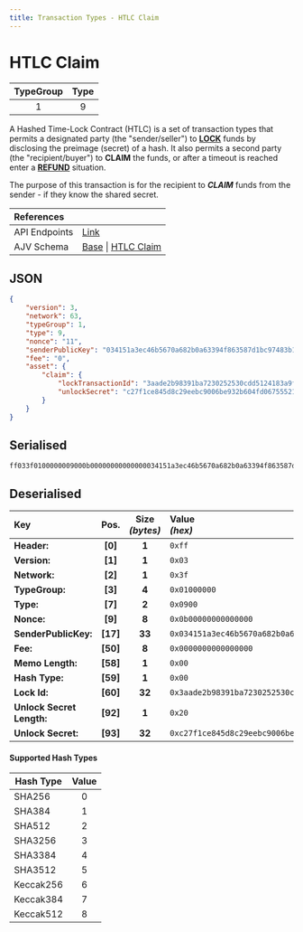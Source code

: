 ```yaml
---
title: Transaction Types - HTLC Claim
---
```


# HTLC Claim

| TypeGroup | Type  |
| :-------: | :---: |
|     1     |   9   |

A Hashed Time-Lock Contract (HTLC) is a set of transaction types that permits a designated party (the "sender/seller") to [**LOCK**](/core/transactions/types/htlc-lock) funds by disclosing the preimage (secret) of a hash. It also permits a second party (the "recipient/buyer") to **CLAIM** the funds, or after a timeout is reached enter a [**REFUND**](/core/transactions/types/htlc-refund) situation.

The purpose of this transaction is for the recipient to _**CLAIM**_ funds from the sender - if they know the shared secret.

| References    |                                                                                                                                                                                                                                                                                                                        |
| :------------ | :--------------------------------------------------------------------------------------------------------------------------------------------------------------------------------------------------------------------------------------------------------------------------------------------------------------------- |
| API Endpoints | [Link](/api/public-rest-api/endpoints/transactions)                                                                                                                                                                                                                                                                    |
| AJV Schema    | [Base](https://github.com/Solar-network/core/blob/0c03aaf1feebb77bd33117110c358636bf14d9c0/packages/crypto/src/transactions/types/schemas.ts#L17-L46) \| [HTLC Claim](https://github.com/Solar-network/core/blob/0c03aaf1feebb77bd33117110c358636bf14d9c0/packages/crypto/src/transactions/types/schemas.ts#L299-L320) |

## JSON

```json
{
    "version": 3,
    "network": 63,
    "typeGroup": 1,
    "type": 9,
    "nonce": "11",
    "senderPublicKey": "034151a3ec46b5670a682b0a63394f863587d1bc97483b1b6c70eb58e7f0aed192",
    "fee": "0",
    "asset": {
        "claim": {
            "lockTransactionId": "3aade2b98391ba7230252530cdd5124183a9f4e582660666ae873da48173ea5f",
            "unlockSecret": "c27f1ce845d8c29eebc9006be932b604fd06755521b1a8b0be4204c65377151a"
        }
    }
}
```

## Serialised

```shell
ff033f0100000009000b00000000000000034151a3ec46b5670a682b0a63394f863587d1bc97483b1b6c70eb58e7f0aed192000000000000000000003aade2b98391ba7230252530cdd5124183a9f4e582660666ae873da48173ea5f20c27f1ce845d8c29eebc9006be932b604fd06755521b1a8b0be4204c65377151a
```

## Deserialised

| Key                       |   Pos.   | Size<br/>_(bytes)_ | Value<br/>_(hex)_                                                      |
| :------------------------ | :------: | :----------------: | :--------------------------------------------------------------------- |
| **Header:**               | **[0]**  |       **1**        | `0xff`                                                                 |
| **Version:**              | **[1]**  |       **1**        | `0x03`                                                                 |
| **Network:**              | **[2]**  |       **1**        | `0x3f`                                                                 |
| **TypeGroup:**            | **[3]**  |       **4**        | `0x01000000`                                                           |
| **Type:**                 | **[7]**  |       **2**        | `0x0900`                                                               |
| **Nonce:**                | **[9]**  |       **8**        | `0x0b00000000000000`                                                   |
| **SenderPublicKey:**      | **[17]** |       **33**       | `0x034151a3ec46b5670a682b0a63394f863587d1bc97483b1b6c70eb58e7f0aed192` |
| **Fee:**                  | **[50]** |       **8**        | `0x0000000000000000`                                                   |
| **Memo Length:**          | **[58]** |       **1**        | `0x00`                                                                 |
| **Hash Type:**            | **[59]** |       **1**        | `0x00`                                                                 |
| **Lock Id:**              | **[60]** |       **32**       | `0x3aade2b98391ba7230252530cdd5124183a9f4e582660666ae873da48173ea5f`   |
| **Unlock Secret Length:** | **[92]** |       **1**        | `0x20`                                                                 |
| **Unlock Secret:**        | **[93]** |       **32**       | `0xc27f1ce845d8c29eebc9006be932b604fd06755521b1a8b0be4204c65377151a`   |

#### Supported Hash Types

| Hash Type | Value |
| --------- | :---: |
| SHA256    |   0   |
| SHA384    |   1   |
| SHA512    |   2   |
| SHA3256   |   3   |
| SHA3384   |   4   |
| SHA3512   |   5   |
| Keccak256 |   6   |
| Keccak384 |   7   |
| Keccak512 |   8   |
